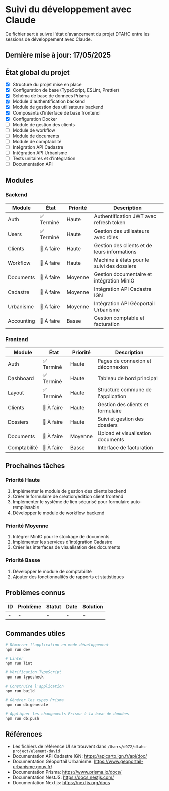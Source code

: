 # Suivi du développement avec Claude

Ce fichier sert à suivre l'état d'avancement du projet DTAHC entre les sessions de développement avec Claude.

## Dernière mise à jour: 17/05/2025

## État global du projet

- [x] Structure du projet mise en place
- [x] Configuration de base (TypeScript, ESLint, Prettier)
- [x] Schéma de base de données Prisma
- [x] Module d'authentification backend
- [x] Module de gestion des utilisateurs backend
- [x] Composants d'interface de base frontend
- [x] Configuration Docker
- [ ] Module de gestion des clients
- [ ] Module de workflow
- [ ] Module de documents
- [ ] Module de comptabilité
- [ ] Intégration API Cadastre
- [ ] Intégration API Urbanisme
- [ ] Tests unitaires et d'intégration
- [ ] Documentation API

## Modules

### Backend

| Module | État | Priorité | Description |
|--------|------|----------|-------------|
| Auth | ✅ Terminé | Haute | Authentification JWT avec refresh token |
| Users | ✅ Terminé | Haute | Gestion des utilisateurs avec rôles |
| Clients | 🔄 À faire | Haute | Gestion des clients et de leurs informations |
| Workflow | 🔄 À faire | Haute | Machine à états pour le suivi des dossiers |
| Documents | 🔄 À faire | Moyenne | Gestion documentaire et intégration MinIO |
| Cadastre | 🔄 À faire | Moyenne | Intégration API Cadastre IGN |
| Urbanisme | 🔄 À faire | Moyenne | Intégration API Géoportail Urbanisme |
| Accounting | 🔄 À faire | Basse | Gestion comptable et facturation |

### Frontend

| Module | État | Priorité | Description |
|--------|------|----------|-------------|
| Auth | ✅ Terminé | Haute | Pages de connexion et déconnexion |
| Dashboard | ✅ Terminé | Haute | Tableau de bord principal |
| Layout | ✅ Terminé | Haute | Structure commune de l'application |
| Clients | 🔄 À faire | Haute | Gestion des clients et formulaire |
| Dossiers | 🔄 À faire | Haute | Suivi et gestion des dossiers |
| Documents | 🔄 À faire | Moyenne | Upload et visualisation documents |
| Comptabilité | 🔄 À faire | Basse | Interface de facturation |

## Prochaines tâches

### Priorité Haute
1. Implémenter le module de gestion des clients backend
2. Créer le formulaire de création/édition client frontend
3. Implémenter le système de lien sécurisé pour formulaire auto-remplissable
4. Développer le module de workflow backend

### Priorité Moyenne
1. Intégrer MinIO pour le stockage de documents
2. Implémenter les services d'intégration Cadastre
3. Créer les interfaces de visualisation des documents

### Priorité Basse
1. Développer le module de comptabilité
2. Ajouter des fonctionnalités de rapports et statistiques

## Problèmes connus

| ID | Problème | Statut | Date | Solution |
|----|----------|--------|------|----------|
| - | - | - | - | - |

## Commandes utiles

```bash
# Démarrer l'application en mode développement
npm run dev

# Linter
npm run lint

# Vérification TypeScript
npm run typecheck

# Construire l'application
npm run build

# Générer les types Prisma
npm run db:generate

# Appliquer les changements Prisma à la base de données
npm run db:push
```

## Références

- Les fichiers de référence UI se trouvent dans `/Users/d972/dtahc-project/element-david`
- Documentation API Cadastre IGN: https://apicarto.ign.fr/api/doc/
- Documentation Géoportail Urbanisme: https://www.geoportail-urbanisme.gouv.fr/
- Documentation Prisma: https://www.prisma.io/docs/
- Documentation NestJS: https://docs.nestjs.com/
- Documentation Next.js: https://nextjs.org/docs